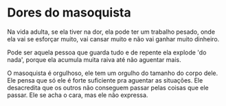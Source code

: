 # Dores do masoquista

Na vida adulta, se ela tiver na dor, ela pode ter um trabalho pesado, onde ela vai se esforçar muito, vai cansar muito e não vai ganhar muito dinheiro.

Pode ser aquela pessoa que guarda tudo e de repente ela explode 'do nada', porque ela acumula muita raiva até não aguentar mais.

O masoquista é orgulhoso, ele tem um orgulho do tamanho do corpo dele. Ele pensa que só ele é forte suficiente pra aguentar as situações.
Ele desacredita que os outros não conseguem passar pelas coisas que ele passar.
Ele se acha o cara, mas ele não expressa.
